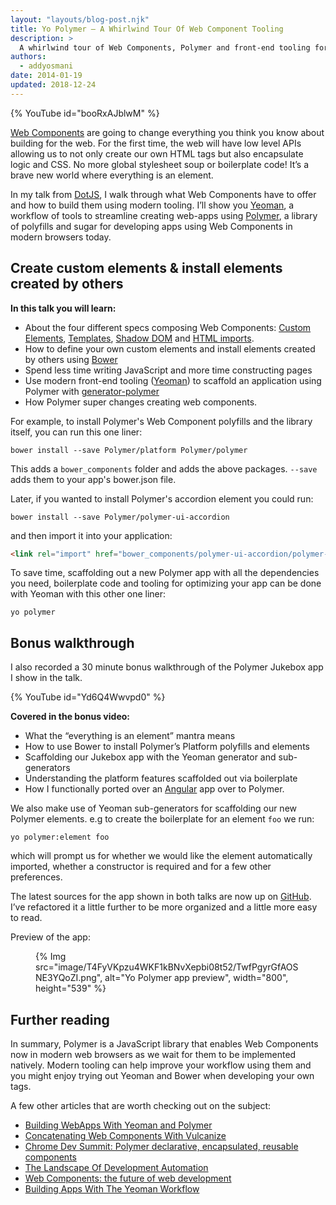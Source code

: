 ```yaml
---
layout: "layouts/blog-post.njk"
title: Yo Polymer – A Whirlwind Tour Of Web Component Tooling
description: >
  A whirlwind tour of Web Components, Polymer and front-end tooling for them.
authors:
  - addyosmani
date: 2014-01-19
updated: 2018-12-24
---
```



{% YouTube id="booRxAJblwM" %}


[Web Components](https://www.w3.org/TR/components-intro/) are going to change everything you think you know about building for the web. For the first time, the web will have low level APIs allowing us to not only create our own HTML tags but also encapsulate logic and CSS. No more global stylesheet soup or boilerplate code! It’s a brave new world where everything is an element.

In my talk from [DotJS](https://www.dotjs.io/), I walk through what Web Components have to offer and how to build them using modern tooling. I’ll show you [Yeoman](https://yeoman.io/), a workflow of tools to streamline creating web-apps using [Polymer](https://www.polymer-project.org/), a library of polyfills and sugar for developing apps using Web Components in modern browsers today.



## Create custom elements & install elements created by others

**In this talk you will learn:**

* About the four different specs composing Web Components: [Custom Elements](https://polymer-library.polymer-project.org/3.0/docs/devguide/custom-elements), [Templates](https://polymer-library.polymer-project.org/3.0/docs/devguide/dom-template), [Shadow DOM](https://polymer-library.polymer-project.org/3.0/docs/devguide/shadow-dom) and [HTML imports](http://robdodson.me/exploring-html-imports/).
* How to define your own custom elements and install elements created by others using [Bower](https://bower.io/)
* Spend less time writing JavaScript and more time constructing pages
* Use modern front-end tooling ([Yeoman](https://yeoman.io/)) to scaffold an application using Polymer with [generator-polymer](//github.com/yeoman/generator-polymer)
* How Polymer super changes creating web components.

For example, to install Polymer's Web Component polyfills and the library itself, you can run this one liner:

```shell
bower install --save Polymer/platform Polymer/polymer
```

This adds a `bower_components` folder and adds the above packages. `--save` adds them to your app's bower.json file.

Later, if you wanted to install Polymer's accordion element you could run:

```shell
bower install --save Polymer/polymer-ui-accordion
```

and then import it into your application:

```html
<link rel="import" href="bower_components/polymer-ui-accordion/polymer-ui-accordion.html">
```


To save time, scaffolding out a new Polymer app with all the dependencies you need, boilerplate code and tooling for optimizing your app can be done with Yeoman with this other one liner:

```shell
yo polymer
```

## Bonus walkthrough

I also recorded a 30 minute bonus walkthrough of the Polymer Jukebox app I show in the talk.

{% YouTube id="Yd6Q4Wwvpd0" %}


**Covered in the bonus video:**

* What the “everything is an element” mantra means
* How to use Bower to install Polymer’s Platform polyfills and elements
* Scaffolding our Jukebox app with the Yeoman generator and sub-generators
* Understanding the platform features scaffolded out via boilerplate
* How I functionally ported over an [Angular](https://github.com/jgthms/juketube) app over to Polymer.

We also make use of Yeoman sub-generators for scaffolding our new Polymer elements. e.g to create the boilerplate for an element `foo` we run:

```shell
yo polymer:element foo
```

which will prompt us for whether we would like the element automatically imported, whether a constructor is required and for a few other preferences.

The latest sources for the app shown in both talks are now up on [GitHub](https://github.com/addyosmani/yt-jukebox). I’ve refactored it a little further to be more organized and a little more easy to read.

Preview of the app:

<figure>
{% Img src="image/T4FyVKpzu4WKF1kBNvXepbi08t52/TwfPgyrGfAOSNE3YQoZI.png", alt="Yo Polymer app preview", width="800", height="539" %}
</figure>

## Further reading

In summary, Polymer is a JavaScript library that enables Web Components now in modern web browsers as we wait for them to be implemented natively. Modern tooling can help improve your workflow using them and you might enjoy trying out Yeoman and Bower when developing your own tags.

A few other articles that are worth checking out on the subject:

* [Building WebApps With Yeoman and Polymer](https://www.html5rocks.com/tutorials/webcomponents/yeoman/)
* [Concatenating Web Components With Vulcanize](http://www.polymer-project.org/articles/concatenating-web-components.html)
* [Chrome Dev Summit: Polymer declarative, encapsulated, reusable components](/blog/chrome-dev-summit-polymer-declarative-encapsulated-reusable-components)
* [The Landscape Of Development Automation](https://developers.google.com/web/updates/2013/11/The-Landscape-Of-Front-end-Development-Automation-Slides)
* [Web Components: the future of web development](http://html5-demos.appspot.com/static/cds2013/index.html#26)
* [Building Apps With The Yeoman Workflow](https://code.tutsplus.com/tutorials/building-apps-with-the-yeoman-workflow--net-33254)


